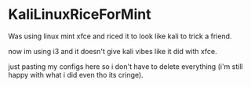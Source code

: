 # KaliLinuxRiceForMint

Was using linux mint xfce and riced it to look like kali to trick a friend.

now im using i3 and it doesn't give kali vibes like it did with xfce.

just pasting my configs here so i don't have to delete everything (i'm still happy with what i did even tho its cringe).
